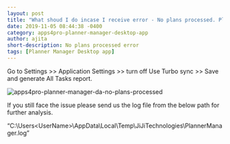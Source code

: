 ```yaml
---
layout: post
title: "What shoud I do incase I receive error - No plans processed. Please sign out and sign in again?"
date: 2019-11-05 08:44:38 -0400
category: apps4pro-planner-manager-desktop-app
author: ajita
short-description: No plans processed error
tags: [Planner Manager Desktop app]
---
```

Go to Settings >> Application Settings >> turn off Use Turbo sync >> Save and generate All Tasks report. 

![apps4pro-planner-manager-da-no-plans-processed](../assets/images/apps4pro-planner-manager-da-no-plans-processed/get-image.png)

If you still face the issue please send us the log file from the below path for further analysis. 

 “C:\Users\<UserName>\AppData\Local\Temp\JiJiTechnologies\PlannerManager.log” 

 